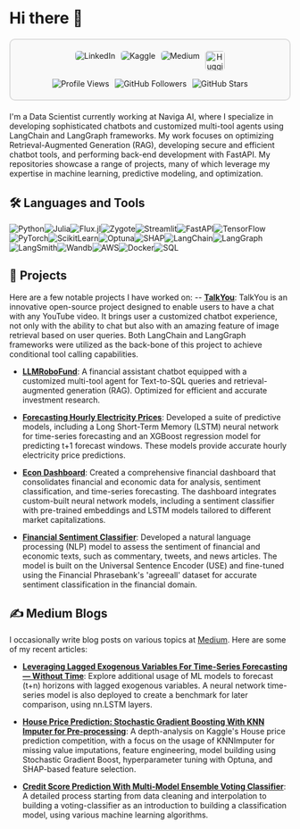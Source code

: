 # Hi there 🤖

<div style="border: 2px solid #ddd; border-radius: 10px; padding: 20px; margin: 20px 0; background-color: #f9f9f9; text-align: center;">
  <div style="display: flex; justify-content: center; flex-wrap: wrap; gap: 10px; margin-bottom: 15px;">
    <a href="https://www.linkedin.com/in/tolga-şakar-575b86136" style="text-decoration: none;">
      <img src="https://img.shields.io/badge/LinkedIn-0A66C2?style=for-the-badge&logo=linkedin&logoColor=white" alt="LinkedIn" style="border-radius: 5px;">
    </a>
    <a href="https://www.kaggle.com/dfavenfre" style="text-decoration: none;">
      <img src="https://img.shields.io/badge/Kaggle-20BEFF?style=for-the-badge&logo=kaggle&logoColor=black" alt="Kaggle" style="border-radius: 5px;">
    </a>
    <a href="https://medium.com/@bauglir" style="text-decoration: none;">
      <img src="https://img.shields.io/badge/Medium-12100E?style=for-the-badge&logo=medium&logoColor=white" alt="Medium" style="border-radius: 5px;">
    </a>
    <a href="https://huggingface.co/dfavenfre" style="text-decoration: none;">
      <img height="35" src="https://img.shields.io/badge/Hugging Face-FF5C77?style=for-the-badge&logo=huggingface&logoColor=white" alt="Hugging Face" style="border-radius: 5px;">
    </a>
  </div>

  <div style="display: flex; justify-content: center; gap: 10px;">
    <img src="https://komarev.com/ghpvc/?username=dfavenfre&color=green&style=for-the-badge" alt="Profile Views" style="margin: 0;">
    <img src="https://img.shields.io/github/followers/dfavenfre?style=for-the-badge" alt="GitHub Followers" style="margin: 0;">
    <img src="https://img.shields.io/github/stars/dfavenfre?style=for-the-badge" alt="GitHub Stars" style="margin: 0;">
  </div>
</div>

<p>I'm a Data Scientist currently working at Naviga AI, where I specialize in developing sophisticated chatbots and customized multi-tool agents using LangChain and LangGraph frameworks. My work focuses on optimizing Retrieval-Augmented Generation (RAG), developing secure and efficient chatbot tools, and performing back-end development with FastAPI. My repositories showcase a range of projects, many of which leverage my expertise in machine learning, predictive modeling, and optimization.</p>

## 🛠 Languages and Tools

<div style="display: flex; flex-wrap: wrap;">
  <img src="https://img.shields.io/badge/Python-3776AB?style=for-the-badge&logo=python&logoColor=white" alt="Python">
  <img src="https://img.shields.io/badge/Julia-9558B2?style=for-the-badge&logo=julia&logoColor=white" alt="Julia">
  <img src="https://img.shields.io/badge/Flux.jl-563D7C?style=for-the-badge&logo=flux&logoColor=white" alt="Flux.jl">
  <img src="https://img.shields.io/badge/Zygote-6F1A07?style=for-the-badge&logo=zygote&logoColor=white" alt="Zygote">
  <img src="https://img.shields.io/badge/Streamlit-FF4B4B?style=for-the-badge&logo=streamlit&logoColor=white" alt="Streamlit">
  <img src="https://img.shields.io/badge/FastAPI-009688?style=for-the-badge&logo=fastapi&logoColor=white" alt="FastAPI">
  <img src="https://img.shields.io/badge/TensorFlow-FF6F00?style=for-the-badge&logo=tensorflow&logoColor=white" alt="TensorFlow">
  <img src="https://img.shields.io/badge/PyTorch-EE4C2C?style=for-the-badge&logo=pytorch&logoColor=white" alt="PyTorch">
  <img src="https://img.shields.io/badge/Scikit--learn-F7931E?style=for-the-badge&logo=scikit-learn&logoColor=white" alt="ScikitLearn">
  <img src="https://img.shields.io/badge/Optuna-FF0000?style=for-the-badge&logo=optuna&logoColor=white" alt="Optuna">
  <img src="https://img.shields.io/badge/SHAP-3887FF?style=for-the-badge&logo=shap&logoColor=white" alt="SHAP">
  <img src="https://img.shields.io/badge/LangChain-008000?style=for-the-badge&logo=LangChain&logoColor=white" alt="LangChain">
  <img src="https://img.shields.io/badge/LangGraph-4A90E2?style=for-the-badge&logo=LangGraph&logoColor=white" alt="LangGraph">
  <img src="https://img.shields.io/badge/LangSmith-0064A4?style=for-the-badge&logo=LangSmith&logoColor=white" alt="LangSmith">
  <img src="https://img.shields.io/badge/Wandb-FFBE00?style=for-the-badge&logo=weightsandbiases&logoColor=white" alt="Wandb">
  <img src="https://img.shields.io/badge/AWS-232F3E?style=for-the-badge&logo=amazon-aws&logoColor=white" alt="AWS">
  <img src="https://img.shields.io/badge/Docker-2496ED?style=for-the-badge&logo=docker&logoColor=white" alt="Docker">
  <img src="https://img.shields.io/badge/SQL-4479A1?style=for-the-badge&logo=postgresql&logoColor=white" alt="SQL">
</div>

## 🚀 Projects

Here are a few notable projects I have worked on:
-- [**TalkYou**](https://github.com/dfavenfre/TalkYou): TalkYou is an innovative open-source project designed to enable users to have a chat with any YouTube video. It brings user a customized chatbot experience, not only with the ability to chat but also with an amazing feature of image retrieval based on user queries. Both LangChain and LangGraph frameworks were utilized as the back-bone of this project to achieve conditional tool calling capabilities.

- [**LLMRoboFund**](https://github.com/dfavenfre/LLMRoboFund): A financial assistant chatbot equipped with a customized multi-tool agent for Text-to-SQL queries and retrieval-augmented generation (RAG). Optimized for efficient and accurate investment research.
  
- [**Forecasting Hourly Electricity Prices**](https://github.com/dfavenfre/electricity-price-forecasting): Developed a suite of predictive models, including a Long Short-Term Memory (LSTM) neural network for time-series forecasting and an XGBoost regression model for predicting t+1 forecast windows. These models provide accurate hourly electricity price predictions.

- [**Econ Dashboard**](https://github.com/dfavenfre/Econ-Dashboard): Created a comprehensive financial dashboard that consolidates financial and economic data for analysis, sentiment classification, and time-series forecasting. The dashboard integrates custom-built neural network models, including a sentiment classifier with pre-trained embeddings and LSTM models tailored to different market capitalizations.

- [**Financial Sentiment Classifier**](https://github.com/dfavenfre/financial-sentiment-classifier): Developed a natural language processing (NLP) model to assess the sentiment of financial and economic texts, such as commentary, tweets, and news articles. The model is built on the Universal Sentence Encoder (USE) and fine-tuned using the Financial Phrasebank's 'agreeall' dataset for accurate sentiment classification in the financial domain.

## ✍️ Medium Blogs

I occasionally write blog posts on various topics at [Medium](https://medium.com/@bauglir). Here are some of my recent articles:

- **[Leveraging Lagged Exogenous Variables For Time-Series Forecasting — Without Time](https://medium.com/@bauglir/leveraging-lagged-exogenous-variables-for-time-series-forecasting-without-time-472f14acb488)**: Explore additional usage of ML models to forecast (t+n) horizons with lagged exogenous variables. A neural network time-series model is also deployed to create a benchmark for later comparison, using nn.LSTM layers.

- **[House Price Prediction: Stochastic Gradient Boosting With KNN Imputer for Pre-processing](https://medium.com/@bauglir/house-price-prediction-stochastic-gradient-boosting-w-knn-imputer-pre-processing-f3d1651caa00)**: A depth-analysis on Kaggle's House price prediction competition, with a focus on the usage of KNNImputer for missing value imputations, feature engineering, model building using Stochastic Gradient Boost, hyperparameter tuning with Optuna, and SHAP-based feature selection.

- **[Credit Score Prediction With Multi-Model Ensemble Voting Classifier](https://medium.com/@bauglir/credit-score-prediction-with-multi-model-ensemble-voting-classifier-80-accuracy-b091f929ad40)**: A detailed process starting from data cleaning and interpolation to building a voting-classifier as an introduction to building a classification model, using various machine learning algorithms.
